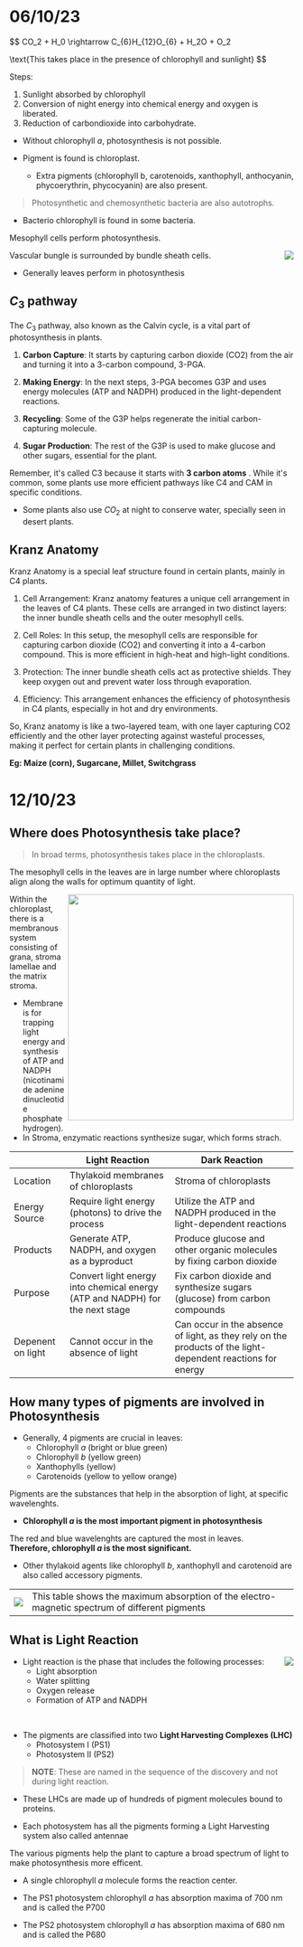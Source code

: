 # 06/10/23 

$$
CO_2 + H_0 \rightarrow C_{6}H_{12}O_{6} + H_2O + O_2 

\text{This takes place in the presence of chlorophyll and sunlight}
$$

Steps:  
1. Sunlight absorbed by chlorophyll 
2. Conversion of night energy into chemical energy and oxygen is liberated. 
3. Reduction of carbondioxide into carbohydrate. 

- Without chlorophyll $a$, photosynthesis is not possible. 

- Pigment is found is chloroplast. 
    - Extra pigments (chlorophyll b, carotenoids, xanthophyll, anthocyanin, phycoerythrin, phycocyanin) are also present. 

> Photosynthetic and chemosynthetic bacteria are also autotrophs. 

- Bacterio chlorophyll is found in some bacteria. 

Mesophyll cells perform photosynthesis.

<img align='right' src='./diagrams/ch6/ts-of-leaf.png'>

Vascular bungle is surrounded by bundle sheath cells. 

- Generally leaves perform in photosynthesis 

## $C_3$ pathway 

The $C_3$ pathway, also known as the Calvin cycle, is a vital part of photosynthesis in plants. 

1. **Carbon Capture**: It starts by capturing carbon dioxide (CO2) from the air and turning it into a 3-carbon compound, 3-PGA.

2. **Making Energy**: In the next steps, 3-PGA becomes G3P and uses energy molecules (ATP and NADPH) produced in the light-dependent reactions.

3. **Recycling**: Some of the G3P helps regenerate the initial carbon-capturing molecule.

4. **Sugar Production**: The rest of the G3P is used to make glucose and other sugars, essential for the plant.

Remember, it's called C3 because it starts with **3 carbon atoms** . While it's common, some plants use more efficient pathways like C4 and CAM in specific conditions.

- Some plants also use $CO_2$ at night to conserve water, specially seen in desert plants. 

## Kranz Anatomy 

Kranz Anatomy is a special leaf structure found in certain plants, mainly in C4 plants. 

1. Cell Arrangement: Kranz anatomy features a unique cell arrangement in the leaves of C4 plants. These cells are arranged in two distinct layers: the inner bundle sheath cells and the outer mesophyll cells.

2. Cell Roles: In this setup, the mesophyll cells are responsible for capturing carbon dioxide (CO2) and converting it into a 4-carbon compound. This is more efficient in high-heat and high-light conditions.

3. Protection: The inner bundle sheath cells act as protective shields. They keep oxygen out and prevent water loss through evaporation.

4. Efficiency: This arrangement enhances the efficiency of photosynthesis in C4 plants, especially in hot and dry environments.

So, Kranz anatomy is like a two-layered team, with one layer capturing CO2 efficiently and the other layer protecting against wasteful processes, making it perfect for certain plants in challenging conditions.

**Eg: Maize (corn), Sugarcane, Millet, Switchgrass**

# 12/10/23 

## Where does Photosynthesis take place? 

> In broad terms, photosynthesis takes place in the chloroplasts. 

The mesophyll cells in the leaves are in large number where chloroplasts align along the walls for optimum quantity of light.

<img src="./diagrams/ch13/chloroplast.png" width=400 align=right> 

Within the chloroplast, there is a membranous system consisting of grana, stroma lamellae and the matrix stroma.

- Membrane is for trapping light energy and synthesis of ATP and NADPH (nicotinamide adenine dinucleotide phosphate hydrogen).
- In Stroma, enzymatic reactions synthesize sugar, which forms strach. 

|  | Light Reaction   | Dark Reaction |
|-|-|-| 
| Location | Thylakoid membranes of chloroplasts | Stroma of chloroplasts |
| Energy Source | Require light energy (photons) to drive the process | Utilize the ATP and NADPH produced in the light-dependent reactions | 
| Products | Generate ATP, NADPH, and oxygen as a byproduct | Produce glucose and other organic molecules by fixing carbon dioxide | 
| Purpose | Convert light energy into chemical energy (ATP and NADPH) for the next stage | Fix carbon dioxide and synthesize sugars (glucose) from carbon compounds| 
| Depenent on light | Cannot occur in the absence of light |  Can occur in the absence of light, as they rely on the products of the light-dependent reactions for energy | 

## How many types of pigments are involved in Photosynthesis 

- Generally, 4 pigments are crucial in leaves: 
    - Chlorophyll $a$ (bright or blue green)
    - Chlorophyll $b$ (yellow green)
    - Xanthophylls (yellow)
    - Carotenoids (yellow to yellow orange)

Pigments are the substances that help in the absorption of light, at specific wavelenghts. 

- **Chlorophyll $a$ is the most important pigment in photosynthesis**

The red and blue wavelenghts are captured the most in leaves.  
**Therefore, chlorophyll $a$ is the most significant.** 

- Other thylakoid agents like chlorophyll $b$, xanthophyll and carotenoid are also called accessory pigments. 

| | |  
|--------------- | --------------- |
| <img src="./diagrams/ch13/absorption-spectrum.png"> | This table shows the maximum absorption of the electro-magnetic spectrum of different pigments |

## What is Light Reaction 

<img src="./diagrams/ch13/LHC.png" align=right>

- Light reaction is the phase that includes the following processes: 
    - Light absorption 
    - Water splitting 
    - Oxygen release
    - Formation of ATP and NADPH 

<br> 

- The pigments are classified into two **Light Harvesting Complexes (LHC)**
    - Photosystem I (PS1)
    - Photosystem II (PS2)

> **NOTE**: These are named in the sequence of the discovery and not during light reaction. 

- These LHCs are made up of hundreds of pigment molecules bound to proteins. 

- Each photosystem has all the pigments forming a Light Harvesting system also called antennae 

The various pigments help the plant to capture a broad spectrum of light to make photosynthesis more efficent. 

- A single chlorophyll $a$ molecule forms the reaction center. 

- The PS1 photosystem chlorophyll $a$ has absorption maxima of 700 nm and is called the P700 
- The PS2 photosystem chlorophyll $a$ has absorption maxima of 680 nm and is called the P680

